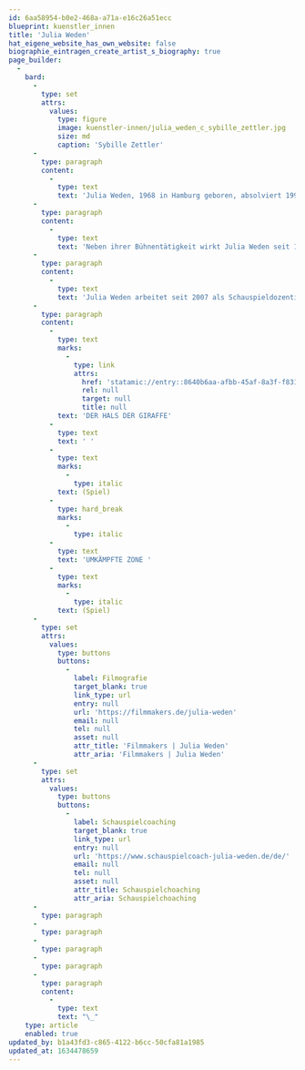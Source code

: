 ```yaml
---
id: 6aa58954-b0e2-468a-a71a-e16c26a51ecc
blueprint: kuenstler_innen
title: 'Julia Weden'
hat_eigene_website_has_own_website: false
biographie_eintragen_create_artist_s_biography: true
page_builder:
  -
    bard:
      -
        type: set
        attrs:
          values:
            type: figure
            image: kuenstler-innen/julia_weden_c_sybille_zettler.jpg
            size: md
            caption: 'Sybille Zettler'
      -
        type: paragraph
        content:
          -
            type: text
            text: 'Julia Weden, 1968 in Hamburg geboren, absolviert 1990-1994 ihre Schauspielausbildung an der Westfälischen Schauspielschule Bochum. Bereits im letzten Studienjahr wird sie für den „Jedermann“ bei den Salzburger Festspielen engagiert. Ihr Theaterdebüt nach Beendigung des Studiums gibt sie am Bochumer Schauspielhaus in „Preparadise sorry now“ von Rainer-Werner Fassbinder. Es folgen Engagements am Stadttheater Aachen, am Thalia Theater Hamburg, am Altonaer Theater, am Theater Haus im Park, sowie am Theater im Zimmer und am Winterhuder Fährhaus, am Theater KONTRASTE und am Ohnsorg Theater.'
      -
        type: paragraph
        content:
          -
            type: text
            text: 'Neben ihrer Bühnentätigkeit wirkt Julia Weden seit 1993 kontinuierlich in vielen Fernsehserien, in Spielfilmen und in einigen Kinoproduktionen mit.'
      -
        type: paragraph
        content:
          -
            type: text
            text: 'Julia Weden arbeitet seit 2007 als Schauspieldozentin und als Coach für Schauspieler:innen.'
      -
        type: paragraph
        content:
          -
            type: text
            marks:
              -
                type: link
                attrs:
                  href: 'statamic://entry::8640b6aa-afbb-45af-8a3f-f83158bfbe11'
                  rel: null
                  target: null
                  title: null
            text: 'DER HALS DER GIRAFFE'
          -
            type: text
            text: ' '
          -
            type: text
            marks:
              -
                type: italic
            text: (Spiel)
          -
            type: hard_break
            marks:
              -
                type: italic
          -
            type: text
            text: 'UMKÄMPFTE ZONE '
          -
            type: text
            marks:
              -
                type: italic
            text: (Spiel)
      -
        type: set
        attrs:
          values:
            type: buttons
            buttons:
              -
                label: Filmografie
                target_blank: true
                link_type: url
                entry: null
                url: 'https://filmmakers.de/julia-weden'
                email: null
                tel: null
                asset: null
                attr_title: 'Filmmakers | Julia Weden'
                attr_aria: 'Filmmakers | Julia Weden'
      -
        type: set
        attrs:
          values:
            type: buttons
            buttons:
              -
                label: Schauspielcoaching
                target_blank: true
                link_type: url
                entry: null
                url: 'https://www.schauspielcoach-julia-weden.de/de/'
                email: null
                tel: null
                asset: null
                attr_title: Schauspielchoaching
                attr_aria: Schauspielchoaching
      -
        type: paragraph
      -
        type: paragraph
      -
        type: paragraph
      -
        type: paragraph
      -
        type: paragraph
        content:
          -
            type: text
            text: "\_"
    type: article
    enabled: true
updated_by: b1a43fd3-c865-4122-b6cc-50cfa81a1985
updated_at: 1634478659
---
```

